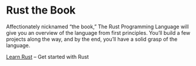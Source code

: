 # Rust the Book

Affectionately nicknamed “the book,” The Rust Programming Language will give you an overview of the language from first principles. You’ll build a few projects along the way, and by the end, you’ll have a solid grasp of the language.

[Learn Rust](https://doc.rust-lang.org/book/) – Get started with Rust
